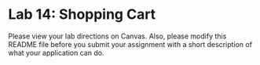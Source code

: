 # Lab 14: Shopping Cart

Please view your lab directions on Canvas. Also, please modify this README file before you submit your assignment with a short description of what your application can do.
